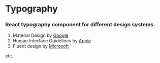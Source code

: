 # Typography

### React typography component for different design systems.

1. Material Design by [Google](https://material.io/design/typography/the-type-system.html#type-scale) 
2. Human Interface Guidelines by [Apple](https://developer.apple.com/design/human-interface-guidelines/ios/visual-design/typography/) 
3. Fluent design by [Microsoft](https://docs.microsoft.com/en-us/windows/uwp/design/style/typography)

etc.
